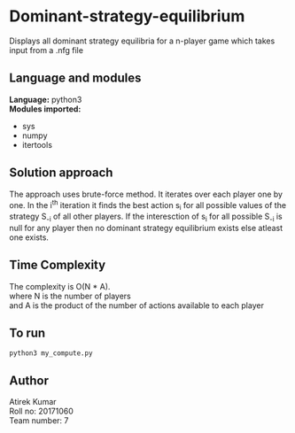 # Dominant-strategy-equilibrium
Displays all dominant strategy equilibria for a n-player game which takes input from a .nfg file

## Language and modules  
**Language:** python3  
**Modules imported:**  
* sys
* numpy
* itertools

## Solution approach  
The approach uses brute-force method. It iterates over each player one by one. 
In the i<sup>th</sup> iteration it finds the best action s<sub>i</sub> for all possible values of the strategy S<sub>-i</sub> of all other players. If the interesction of s<sub>i</sub> for all possible S<sub>-i</sub> is null for any player then no dominant strategy equilibrium exists else atleast one exists.

## Time Complexity  
The complexity is O(N * A).  
where N is the number of players  
and A is the product of the number of actions available to each player

## To run  
```
python3 my_compute.py
```
## Author  
Atirek Kumar  
Roll no: 20171060  
Team number: 7  
